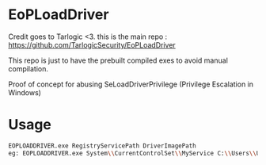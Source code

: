 # EoPLoadDriver

Credit goes to Tarlogic <3. this is the main repo : https://github.com/TarlogicSecurity/EoPLoadDriver

This repo is just to have the prebuilt compiled exes to avoid manual compilation.


Proof of concept for abusing SeLoadDriverPrivilege (Privilege Escalation in Windows)

# Usage

```bash
EOPLOADDRIVER.exe RegistryServicePath DriverImagePath
eg: EOPLOADDRIVER.exe System\\CurrentControlSet\\MyService C:\\Users\\Username\\Desktop\\Driver.sys
```
